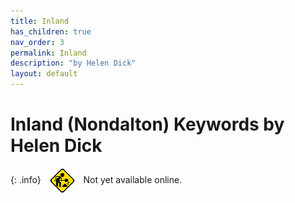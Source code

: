 ```yaml
---
title: Inland
has_children: true
nav_order: 3
permalink: Inland
description: "by Helen Dick"
layout: default
---
```


# Inland (Nondalton) Keywords by Helen Dick

{: .info}
<img src="/images/construction.gif" align="absmiddle" hspace="10">
Not yet available online.

